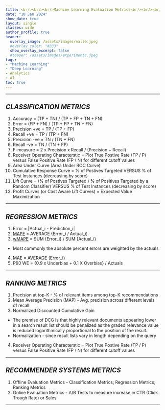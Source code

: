 ```yaml
---
title: <br/><br/><br/>Machine Learning Evaluation Metrics<br/><br/><br/>
date: "10 Jan 2024"
show_date: true
layout: single
classes: wide
author_profile: true
header:
  overlay_image: /assets/images/walle.jpeg
  #overlay_color: "#333"
  show_overlay_excerpt: false
  #teaser: /assets/images/experiments.jpeg
tags:
- "Machine Learning"
- "Deep Learning"
- Analytics
- AI
toc: true
---
```


_________________________________________________________________________________________________________________________________________________________________________________

## _**CLASSIFICATION METRICS**_

1. Accuracy = (TP + TN) / (TP + FP + TN + FN)
2. Error = (FP + FN) / (TP + FP + TN + FN)
3. Precision +ve = TP / (TP + FP)
4. Recall +ve = TP / (TP + FN)
5. Precision -ve = TN / (TN + FN)
6. Recall -ve = TN / (TN + FP)
7. F-measure = 2 x Precision x Recall / (Precision + Recall)
8. Receiver Operating Characterstic = Plot True Postive Rate (TP / P) versus False Positive Rate (FP / N) for different cutoff values
9. Area Under Curve (Area Under ROC Curve)
10. Cumulative Response Curve = % of Postives Targeted VERSUS % of Test Instances (decreasing by score)
11. Lift Curve =  (% of Postives Targeted / % of Positives Targeted by a Random Classifier) VERSUS % of Test Instances (decreasing by score)
12. Profit Curves (or Cost Aware Lift Curves) = Expected Value Maximization

_________________________________________________________________________________________________________________________________________________________________________________

## _**REGRESSION METRICS**_

1. Error = \|Actual_i - Prediction_i\|
2. [MAPE](https://en.wikipedia.org/wiki/Mean_absolute_percentage_error) = AVERAGE {Error_i / Actual_i}
3. [wMAPE](https://en.wikipedia.org/wiki/Mean_absolute_percentage_error#WMAPE) = SUM {Error_i} / SUM {Actual_i}
* Most commonly the absolute percent errors are weighted by the actuals 
4. MAE = AVERAGE {Error_i}
5. P90 WE = {0.9 x Underbias + 0.1 X Overbias} / Actuals

_________________________________________________________________________________________________________________________________________________________________________________

## _**RANKING METRICS**_

1. Precision at top-K - % of relevant items among top-K recommendations
2. Mean Average Precision (MAP) - Avg. precision across different levels of recall
3. Normalized Discounted Cumulative Gain
* The premise of DCG is that highly relevant documents appearing lower in a search result list should be penalized as the graded relevance value is reduced logarithmically proportional to the position of the result.
* Normalization - since result lists vary in length depending on the query
4. Receiver Operating Characterstic = Plot True Postive Rate (TP / P) versus False Positive Rate (FP / N) for different cutoff values

_________________________________________________________________________________________________________________________________________________________________________________

## _**RECOMMENDER SYSTEMS METRICS**_

1. Offline Evaluation Metrics - Classification Metrics; Regression Metrics; Ranking Metrics
2. Online Evaluation Metrics - A/B Tests to measure increase in CTR (Click Trough Rate) or Sales

_________________________________________________________________________________________________________________________________________________________________________________
